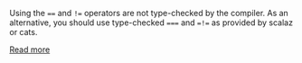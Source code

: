 Using the `==` and `!=` operators are not type-checked by the compiler.
As an alternative, you should use type-checked `===` and `=!=` as provided by scalaz or cats.

[Read more](https://hseeberger.wordpress.com/2013/05/30/implicits-unchained-type-safe-equality-part-1/)
